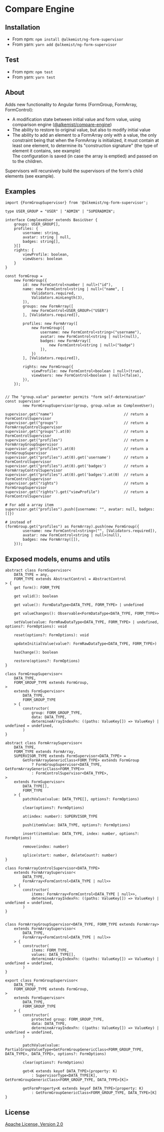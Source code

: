 # Compare Engine

## Installation

* From npm: `npm install @alkemist/ng-form-supervisor`
* From yarn: `yarn add @alkemist/ng-form-supervisor`

## Test

* From npm: `npm test`
* From yarn: `yarn test`

## About

Adds new functionality to Angular forms (FormGroup, FormArray, FormControl):

- A modification state between initial value and form value, using comparison
  engine ([@alkemist/compare-engine](https://github.com/alkemist/compare-engine))
- The ability to restore to original value, but also to modify initial value
- The ability to add an element to a FormArray only with a value, the only constraint being that when the FormArray is
  initialized, it must contain at least one element, to determine its "construction signature" (the type of element it
  contains, see example)  
  The configuration is saved (in case the array is emptied) and passed on to the children.

Supervisors will recursively build the supervisors of the form's child elements (see example).

## Examples

    import {FormGroupSupervisor} from '@alkemist/ng-form-supervisor';

    type USER_GROUP = "USER" | "ADMIN" | "SUPERADMIN";

    interface ComplexeUser extends BasicUser {
        groups: USER_GROUP[],
        profiles: {
            username: string,
            avatar: string | null,
            badges: string[],
        }[]
        rights: {
            viewProfile: boolean,
            viewUsers: boolean
        }
    }

    const formGroup =
        new FormGroup({
            id: new FormControl<number | null>("id"),
            name: new FormControl<string | null>("name", [
                Validators.required,
                Validators.minLength(3),
            ]),
            groups: new FormArray([
                new FormControl<USER_GROUP>("USER")
            ], [Validators.required]),

            profiles: new FormArray([
                new FormGroup({
                    username: new FormControl<string>("username"),
                    avatar: new FormControl<string | null>(null),
                    badges: new FormArray([
                        new FormControl<string | null>("badge")
                    ]),
                })
            ], [Validators.required]),

            rights: new FormGroup({
                viewProfile: new FormControl<boolean | null>(true),
                viewUsers: new FormControl<boolean | null>(false),
            }),
        });


    // The "group.value" parameter permits "form self-determination"
    const supervisor =
            new FormGroupSupervisor(group, group.value as ComplexeUser);

    supervisor.get("name")                                // return a FormControlSupervisor
    supervisor.get("groups")                              // return a FormArrayControlSupervisor
    supervisor.get("groups").at(0)                        // return a FormControlSupervisor
    supervisor.get("profiles")                            // return a FormArrayGroupSupervisor
    supervisor.get("profiles").at(0)                      // return a FormGroupSupervisor
    supervisor.get("profiles").at(0).get('username')      // return a FormControlSupervisor
    supervisor.get("profiles").at(0).get('badges')        // return a FormArrayControlSupervisor
    supervisor.get("profiles").at(0).get('badges').at(0)  // return a FormControlSupervisor
    supervisor.get("rights")                              // return a FormGroupSupervisor
    supervisor.get("rights").get("viewProfile")           // return a FormControlSupervisor

    # For add a array item
    supervisor.get("profiles").push({username: "", avatar: null, badges: []})

    # instead of
    (formGroup.get("profiles") as FormArray).push(new FormGroup({
            username: new FormControl<string>("", [Validators.required]),
            avatar: new FormControl<string | null>(null),
            badges: new FormArray([]),
        }));

## Exposed models, enums and utils

    abstract class FormSupervisor<
        DATA_TYPE = any,
        FORM_TYPE extends AbstractControl = AbstractControl
    > {
        get form(): FORM_TYPE
    
        get valid(): boolean
    
        get value(): FormDataType<DATA_TYPE, FORM_TYPE> | undefined
    
        get valueChanges(): Observable<FormDataType<DATA_TYPE, FORM_TYPE>>
    
        setValue(value: FormRawDataType<DATA_TYPE, FORM_TYPE> | undefined, options?: FormOptions): void
    
        reset(options?: FormOptions): void

        updateInitialValue(value?: FormRawDataType<DATA_TYPE, FORM_TYPE>)

        hasChange(): boolean

        restore(options?: FormOptions)
    }

    class FormGroupSupervisor<
        DATA_TYPE,
        FORM_GROUP_TYPE extends FormGroup,
    >
        extends FormSupervisor<
            DATA_TYPE,
            FORM_GROUP_TYPE
        > {
            constructor(
                group: FORM_GROUP_TYPE,
                data: DATA_TYPE,
                determineArrayIndexFn: ((paths: ValueKey[]) => ValueKey) | undefined = undefined,
            )
    }

    abstract class FormArraySupervisor<
        DATA_TYPE,
        FORM_TYPE extends FormArray,
        SUPERVISOR_TYPE extends FormSupervisor<DATA_TYPE> =
            GetFormArrayGenericClass<FORM_TYPE> extends FormGroup
                ? FormGroupSupervisor<DATA_TYPE, GetFormArrayGenericClass<FORM_TYPE>>
                : FormControlSupervisor<DATA_TYPE>,
    > 
        extends FormSupervisor<
            DATA_TYPE[],
            FORM_TYPE
        > {
            patchValue(value: DATA_TYPE[], options?: FormOptions)

            clear(options?: FormOptions)

            at(index: number): SUPERVISOR_TYPE

            push(itemValue: DATA_TYPE, options?: FormOptions)

            insert(itemValue: DATA_TYPE, index: number, options?: FormOptions)

            remove(index: number)

            splice(start: number, deleteCount?: number)
    }

    class FormArrayControlSupervisor<DATA_TYPE> 
        extends FormArraySupervisor<
            DATA_TYPE,
            FormArray<FormControl<DATA_TYPE | null>>
        > {
            constructor(
                items: FormArray<FormControl<DATA_TYPE | null>>,
                determineArrayIndexFn: ((paths: ValueKey[]) => ValueKey) | undefined = undefined,
            )
    }


    class FormArrayGroupSupervisor<DATA_TYPE, FORM_TYPE extends FormArray> 
        extends FormArraySupervisor<
            DATA_TYPE,
            FormArray<FormControl<DATA_TYPE | null>>
        > {
            constructor(
                items: FORM_TYPE,
                values: DATA_TYPE[],
                determineArrayIndexFn: ((paths: ValueKey[]) => ValueKey) | undefined = undefined,
            )
    }

    export class FormGroupSupervisor<
        DATA_TYPE,
        FORM_GROUP_TYPE extends FormGroup,
    >
        extends FormSupervisor<
            DATA_TYPE,
            FORM_GROUP_TYPE
        > {
            constructor(
                protected group: FORM_GROUP_TYPE,
                data: DATA_TYPE,
                determineArrayIndexFn: ((paths: ValueKey[]) => ValueKey) | undefined = undefined,
            )

            patchValue(value: PartialGroupValueType<GetFormGroupGenericClass<FORM_GROUP_TYPE, DATA_TYPE>, DATA_TYPE>, options?: FormOptions)

            clear(options?: FormOptions)

            get<K extends keyof DATA_TYPE>(property: K)
                : SupervisorType<DATA_TYPE[K], GetFormGroupGenericClass<FORM_GROUP_TYPE, DATA_TYPE>[K]>
        
            getFormProperty<K extends keyof DATA_TYPE>(property: K)
                : GetFormGroupGenericClass<FORM_GROUP_TYPE, DATA_TYPE>[K]
    }

## License

[Apache License, Version 2.0](http://www.apache.org/licenses/LICENSE-2.0.html)